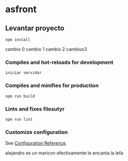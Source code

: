 # asfront

## Levantar proyecto

```
npm install
```

cambio 0
cambio 1
cambio 2
cambiuo3

### Compiles and hot-reloads for development

```
iniciar servidor
```

### Compiles and minifies for production

```
npm run build
```

### Lints and fixes filesutyr

```
npm run lint
```

### Customize configuration

See [Configuration Reference](https://cli.vuejs.org/config/).

alejandro es un maricon efectivamente le encanta la lefa
